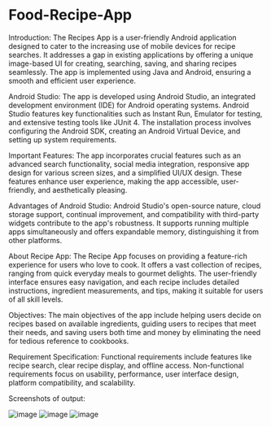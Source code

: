 # Food-Recipe-App
Introduction:
The Recipes App is a user-friendly Android application designed to cater to the increasing use of mobile devices for recipe searches. It addresses a gap in existing applications by offering a unique image-based UI for creating, searching, saving, and sharing recipes seamlessly. The app is implemented using Java and Android, ensuring a smooth and efficient user experience.

Android Studio:
The app is developed using Android Studio, an integrated development environment (IDE) for Android operating systems. Android Studio features key functionalities such as Instant Run, Emulator for testing, and extensive testing tools like JUnit 4. The installation process involves configuring the Android SDK, creating an Android Virtual Device, and setting up system requirements.

Important Features:
The app incorporates crucial features such as an advanced search functionality, social media integration, responsive app design for various screen sizes, and a simplified UI/UX design. These features enhance user experience, making the app accessible, user-friendly, and aesthetically pleasing.

Advantages of Android Studio:
Android Studio's open-source nature, cloud storage support, continual improvement, and compatibility with third-party widgets contribute to the app's robustness. It supports running multiple apps simultaneously and offers expandable memory, distinguishing it from other platforms.

About Recipe App:
The Recipe App focuses on providing a feature-rich experience for users who love to cook. It offers a vast collection of recipes, ranging from quick everyday meals to gourmet delights. The user-friendly interface ensures easy navigation, and each recipe includes detailed instructions, ingredient measurements, and tips, making it suitable for users of all skill levels.

Objectives:
The main objectives of the app include helping users decide on recipes based on available ingredients, guiding users to recipes that meet their needs, and saving users both time and money by eliminating the need for tedious reference to cookbooks.

Requirement Specification:
Functional requirements include features like recipe search, clear recipe display, and offline access. Non-functional requirements focus on usability, performance, user interface design, platform compatibility, and scalability.

Screenshots of output:

![image](https://github.com/Bhavani-S-M/Food-Recipe-App/assets/142495873/fcf73845-a0b5-4580-9475-bdabee3022bb) ![image](https://github.com/Bhavani-S-M/Food-Recipe-App/assets/142495873/2d88f6ea-d5a5-4394-98fe-676883ce5258) ![image](https://github.com/Bhavani-S-M/Food-Recipe-App/assets/142495873/d44df9a5-2d3c-46f2-810b-d7125db9fc6d)






